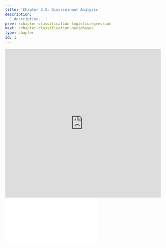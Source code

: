 ```yaml
---
title: 'Chapter 3.5: Discriminant Analysis'
description:
  ' description...'
prev: /chapter-classification-logisticregression
next: /chapter-classification-naviebayes
type: chapter
id: 1
---
```


<exercise id="1" title="Video Lecture">

<iframe width="100%" height="480" src="https://www.youtube.com/embed/inIhdMwQ4Ik" frameborder="0" allow="accelerometer; autoplay; encrypted-media; gyroscope; picture-in-picture" allowfullscreen></iframe>

</exercise>

<exercise id="2" title="Slides">

<object data="pdfs/3/slides-classification-discranalysis.pdf" type="application/pdf" style="width:100%;height:480px">
    <embed src="pdfs/3/slides-classification-discranalysis.pdf" type="application/pdf" />
</object>

</exercise>
